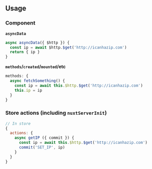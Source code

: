 ## Usage

### Component

**`asyncData`**

```js
async asyncData({ $http }) {
  const ip = await $http.$get('http://icanhazip.com')
  return { ip }
}
```

**`methods`/`created`/`mounted`/etc**

```js
methods: {
  async fetchSomething() {
    const ip = await this.$http.$get('http://icanhazip.com')
    this.ip = ip
  }
}
```

### Store actions (including `nuxtServerInit`)

```js
// In store
{
  actions: {
    async getIP ({ commit }) {
      const ip = await this.$http.$get('http://icanhazip.com')
      commit('SET_IP', ip)
    }
  }
}
```
